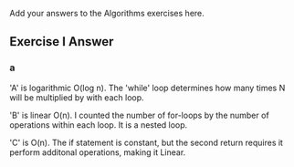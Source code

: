Add your answers to the Algorithms exercises here.

## Exercise I Answer

### a

'A' is logarithmic O(log n). The 'while' loop determines how many times N will be multiplied by with each loop.

'B' is linear O(n). I counted the number of for-loops by the number of operations within each loop. It is a nested loop. 

'C' is O(n). The if statement is constant, but the second return requires it perform additonal operations, making it Linear.